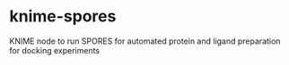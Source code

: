 # knime-spores
KNIME node to run SPORES for automated protein and ligand preparation for docking experiments

